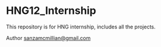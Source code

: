 # HNG12_Internship
This repository is for HNG internship, includes all the projects.

Author <sanzamcmillian@gmail.com>

